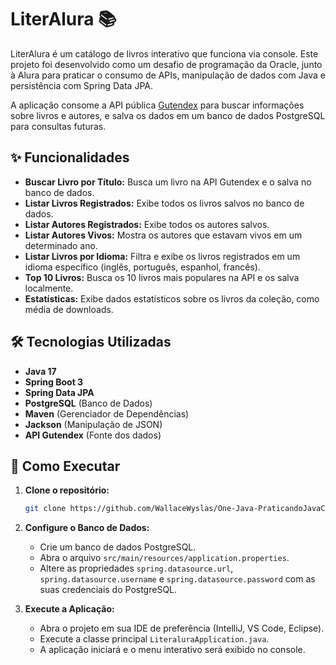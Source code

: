 # LiterAlura 📚

LiterAlura é um catálogo de livros interativo que funciona via console. Este projeto foi desenvolvido como um desafio de programação da Oracle, junto à Alura para praticar o consumo de APIs, manipulação de dados com Java e persistência com Spring Data JPA.

A aplicação consome a API pública [Gutendex](https://gutendex.com/) para buscar informações sobre livros e autores, e salva os dados em um banco de dados PostgreSQL para consultas futuras.

## ✨ Funcionalidades

*   **Buscar Livro por Título:** Busca um livro na API Gutendex e o salva no banco de dados.
*   **Listar Livros Registrados:** Exibe todos os livros salvos no banco de dados.
*   **Listar Autores Registrados:** Exibe todos os autores salvos.
*   **Listar Autores Vivos:** Mostra os autores que estavam vivos em um determinado ano.
*   **Listar Livros por Idioma:** Filtra e exibe os livros registrados em um idioma específico (inglês, português, espanhol, francês).
*   **Top 10 Livros:** Busca os 10 livros mais populares na API e os salva localmente.
*   **Estatísticas:** Exibe dados estatísticos sobre os livros da coleção, como média de downloads.

## 🛠️ Tecnologias Utilizadas

*   **Java 17**
*   **Spring Boot 3**
*   **Spring Data JPA**
*   **PostgreSQL** (Banco de Dados)
*   **Maven** (Gerenciador de Dependências)
*   **Jackson** (Manipulação de JSON)
*   **API Gutendex** (Fonte dos dados)

## 🚀 Como Executar

1.  **Clone o repositório:**
    ```bash
    git clone https://github.com/WallaceWyslas/One-Java-PraticandoJavaChallengeLiterAlura.git
    ```

2.  **Configure o Banco de Dados:**
    *   Crie um banco de dados PostgreSQL.
    *   Abra o arquivo `src/main/resources/application.properties`.
    *   Altere as propriedades `spring.datasource.url`, `spring.datasource.username` e `spring.datasource.password` com as suas credenciais do PostgreSQL.

3.  **Execute a Aplicação:**
    *   Abra o projeto em sua IDE de preferência (IntelliJ, VS Code, Eclipse).
    *   Execute a classe principal `LiteraluraApplication.java`.
    *   A aplicação iniciará e o menu interativo será exibido no console.